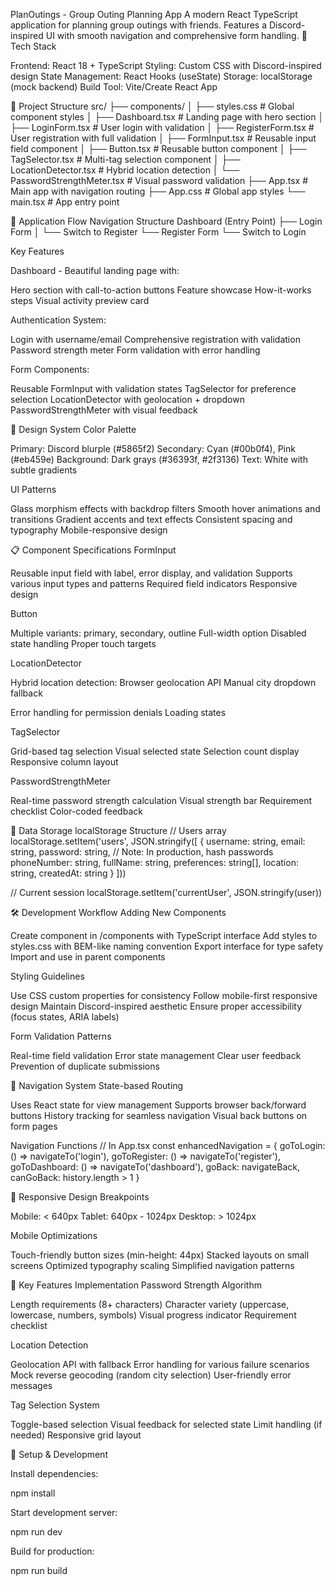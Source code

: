 PlanOutings - Group Outing Planning App
A modern React TypeScript application for planning group outings with friends. Features a Discord-inspired UI with smooth navigation and comprehensive form handling.
🚀 Tech Stack

Frontend: React 18 + TypeScript
Styling: Custom CSS with Discord-inspired design
State Management: React Hooks (useState)
Storage: localStorage (mock backend)
Build Tool: Vite/Create React App

📁 Project Structure
src/
├── components/
│   ├── styles.css          # Global component styles
│   ├── Dashboard.tsx       # Landing page with hero section
│   ├── LoginForm.tsx       # User login with validation
│   ├── RegisterForm.tsx    # User registration with full validation
│   ├── FormInput.tsx       # Reusable input field component
│   ├── Button.tsx          # Reusable button component
│   ├── TagSelector.tsx     # Multi-tag selection component
│   ├── LocationDetector.tsx # Hybrid location detection
│   └── PasswordStrengthMeter.tsx # Visual password validation
├── App.tsx                # Main app with navigation routing
├── App.css                # Global app styles
└── main.tsx               # App entry point

🔄 Application Flow
Navigation Structure
Dashboard (Entry Point)
├── Login Form
│   └── Switch to Register
└── Register Form
    └── Switch to Login

Key Features

Dashboard - Beautiful landing page with:

Hero section with call-to-action buttons
Feature showcase
How-it-works steps
Visual activity preview card


Authentication System:

Login with username/email
Comprehensive registration with validation
Password strength meter
Form validation with error handling


Form Components:

Reusable FormInput with validation states
TagSelector for preference selection
LocationDetector with geolocation + dropdown
PasswordStrengthMeter with visual feedback



🎨 Design System
Color Palette

Primary: Discord blurple (#5865f2)
Secondary: Cyan (#00b0f4), Pink (#eb459e)
Background: Dark grays (#36393f, #2f3136)
Text: White with subtle gradients

UI Patterns

Glass morphism effects with backdrop filters
Smooth hover animations and transitions
Gradient accents and text effects
Consistent spacing and typography
Mobile-responsive design

📋 Component Specifications
FormInput

Reusable input field with label, error display, and validation
Supports various input types and patterns
Required field indicators
Responsive design

Button

Multiple variants: primary, secondary, outline
Full-width option
Disabled state handling
Proper touch targets

LocationDetector

Hybrid location detection:
Browser geolocation API
Manual city dropdown fallback


Error handling for permission denials
Loading states

TagSelector

Grid-based tag selection
Visual selected state
Selection count display
Responsive column layout

PasswordStrengthMeter

Real-time password strength calculation
Visual strength bar
Requirement checklist
Color-coded feedback

🔐 Data Storage
localStorage Structure
// Users array
localStorage.setItem('users', JSON.stringify([
  {
    username: string,
    email: string,
    password: string, // Note: In production, hash passwords
    phoneNumber: string,
    fullName: string,
    preferences: string[],
    location: string,
    createdAt: string
  }
]))

// Current session
localStorage.setItem('currentUser', JSON.stringify(user))

🛠 Development Workflow
Adding New Components

Create component in /components with TypeScript interface
Add styles to styles.css with BEM-like naming convention
Export interface for type safety
Import and use in parent components

Styling Guidelines

Use CSS custom properties for consistency
Follow mobile-first responsive design
Maintain Discord-inspired aesthetic
Ensure proper accessibility (focus states, ARIA labels)

Form Validation Patterns

Real-time field validation
Error state management
Clear user feedback
Prevention of duplicate submissions

🚦 Navigation System
State-based Routing

Uses React state for view management
Supports browser back/forward buttons
History tracking for seamless navigation
Visual back buttons on form pages

Navigation Functions
// In App.tsx
const enhancedNavigation = {
  goToLogin: () => navigateTo('login'),
  goToRegister: () => navigateTo('register'),
  goToDashboard: () => navigateTo('dashboard'),
  goBack: navigateBack,
  canGoBack: history.length > 1
}

📱 Responsive Design
Breakpoints

Mobile: < 640px
Tablet: 640px - 1024px
Desktop: > 1024px

Mobile Optimizations

Touch-friendly button sizes (min-height: 44px)
Stacked layouts on small screens
Optimized typography scaling
Simplified navigation patterns

🎯 Key Features Implementation
Password Strength Algorithm

Length requirements (8+ characters)
Character variety (uppercase, lowercase, numbers, symbols)
Visual progress indicator
Requirement checklist

Location Detection

Geolocation API with fallback
Error handling for various failure scenarios
Mock reverse geocoding (random city selection)
User-friendly error messages

Tag Selection System

Toggle-based selection
Visual feedback for selected state
Limit handling (if needed)
Responsive grid layout

🔧 Setup & Development

Install dependencies:

npm install


Start development server:

npm run dev


Build for production:

npm run build
